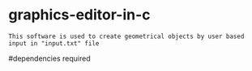 # graphics-editor-in-c

	This software is used to create geometrical objects by user based input in "input.txt" file
	
#dependencies required
	

